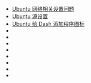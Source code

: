 - [Ubuntu 网络相关设置问题](Network-Settings.md)
- [Ubuntu 源设置](Ubuntu-Extra-Packages.md)
- [Ubuntu 给 Dash 添加程序图标](Ubuntu-Create-Desktop.md)
- []()
- []()
- []()
- []()
- []()
- []()
- []()
- []()



